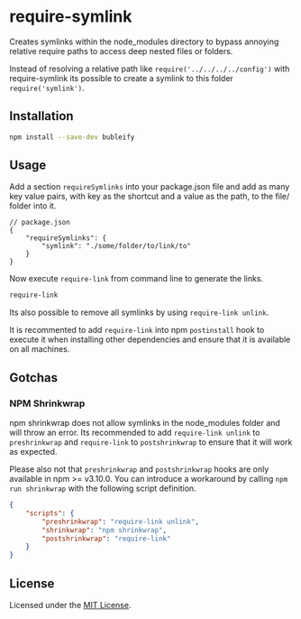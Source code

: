 # require-symlink

Creates symlinks within the node_modules directory to bypass annoying relative require paths to access deep nested files or folders.

Instead of resolving a relative path like `require('../../../../config')` with require-symlink its possible to create a symlink to this folder `require('symlink')`.

## Installation

``` bash
npm install --save-dev bubleify
```

## Usage

Add a section `requireSymlinks` into your package.json file and add as many key value pairs, with key as the shortcut and a value as the path, to the file/ folder into it.

```
// package.json
{
    "requireSymlinks": {
        "symlink": "./some/folder/to/link/to"
    }
}
```

Now execute `require-link` from command line to generate the links.

``` bash
require-link
```

Its also possible to remove all symlinks by using `require-link unlink`.

It is recommented to add `require-link` into npm `postinstall` hook to execute it when installing other dependencies and ensure that it is available on all machines.

## Gotchas

### NPM Shrinkwrap

npm shrinkwrap does not allow symlinks in the node_modules folder and will throw an error. Its recommended to add `require-link unlink` to `preshrinkwrap` and `require-link` to `postshrinkwrap` to ensure that it will work as expected.

Please also not that `preshrinkwrap` and `postshrinkwrap` hooks are only available in npm >= v3.10.0. You can introduce a workaround by calling `npm run shrinkwrap` with the following script definition.

``` json
{
    "scripts": {
        "preshrinkwrap": "require-link unlink",
        "shrinkwrap": "npm shrinkwrap",
        "postshrinkwrap": "require-link"
    }
}
```

## License

Licensed under the [MIT License](https://opensource.org/licenses/mit-license.php).
